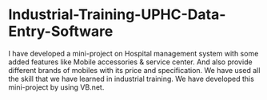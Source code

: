 # Industrial-Training-UPHC-Data-Entry-Software
I have developed a mini-project on Hospital management system with some added features like Mobile accessories &amp; service center. And also provide different brands of mobiles with its price and specification. We have used all the skill that we have learned in industrial training. We have developed this mini-project by using VB.net. 
